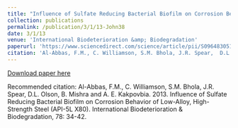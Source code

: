 ```yaml
---
title: "Influence of Sulfate Reducing Bacterial Biofilm on Corrosion Behavior of Low-Alloy, High- Strength Steel (API-5L X80)"
collection: publications
permalink: /publication/3/1/13-John38
date: 3/1/13
venue: 'International Biodeterioration &amp; Biodegradation'
paperurl: 'https://www.sciencedirect.com/science/article/pii/S096483051200323X'
citation: 'Al-Abbas, F.M., C. Williamson, S.M. Bhola, J.R. Spear,  D.L. Olson, B. Mishra and A. E. Kakpovbia.  2013.  Influence of Sulfate Reducing Bacterial Biofilm on Corrosion Behavior of Low-Alloy, High- Strength Steel (API-5L X80).  International Biodeterioration &amp; Biodegradation, 78: 34-42.'
---
```


<a href='https://www.sciencedirect.com/science/article/pii/S096483051200323X'>Download paper here</a>

Recommended citation: Al-Abbas, F.M., C. Williamson, S.M. Bhola, J.R. Spear,  D.L. Olson, B. Mishra and A. E. Kakpovbia.  2013.  Influence of Sulfate Reducing Bacterial Biofilm on Corrosion Behavior of Low-Alloy, High- Strength Steel (API-5L X80).  International Biodeterioration & Biodegradation, 78: 34-42.